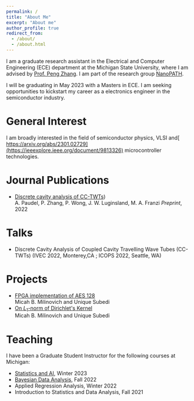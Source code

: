 ```yaml
---
permalink: /
title: "About Me"
excerpt: "About me"
author_profile: true
redirect_from: 
  - /about/
  - /about.html
---
```


I am a graduate research assistant in the Electrical and Computer Engineering (ECE) department at the Michigan State University, where I am advised by [Prof. Peng Zhang](https://www.egr.msu.edu/people/profile/pz). I am part of the research group [NanoPATH](https://www.egr.msu.edu/~pz/).

 I will be graduating in May 2023 with a Masters in ECE. I am seeking opportunities to kickstart my career as a electronics engineer in the semiconductor industry.

General Interest
======

I am broadly interested in the field of semiconductor physics, VLSI and[
https://arxiv.org/abs/2301.02729](https://ieeexplore.ieee.org/document/9813326) microcontroller technologies. 


Journal Publications
======

- [Discrete cavity analysis of CC-TWTs](https://ieeexplore.ieee.org/document/9813326))   
A. Paudel, P. Zhang, P. Wong, J. W. Luginsland, M. A. Franzi
*Preprint*, 2022    


Talks
======
- Discrete Cavity Analysis of Coupled Cavity Travelling Wave Tubes (CC-TWTs) (IVEC 2022, Monterey,CA ; ICOPS 2022, Seattle, WA) 


Projects
======

- [FPGA implementation of AES 128](https://unique-subedi.github.io/Misc_Writings/Dirichlet_s_Kernel_and_Zeta_2n_.pdf)    
  Micah B. Milinovich and Unique Subedi
- [On $L_1$-norm of Dirichlet's Kernel](https://unique-subedi.github.io/Misc_Writings/L1_Norm_of_Dirichlet_s_Kernel.pdf)  
  Micah B. Milinovich and Unique Subedi


Teaching
======
I have been a Graduate Student Instructor for the following courses at Michigan:
- [Statistics and AI](https://ambujtewari.github.io/stats315-winter2023/), Winter 2023
- [Bayesian Data Analysis](https://yixinwang.github.io/courses/bayesian/fall22/bayesian22f.html), Fall 2022
- Applied Regression Analysis, Winter 2022
- Introduction to Statistics and Data Analysis, Fall 2021
